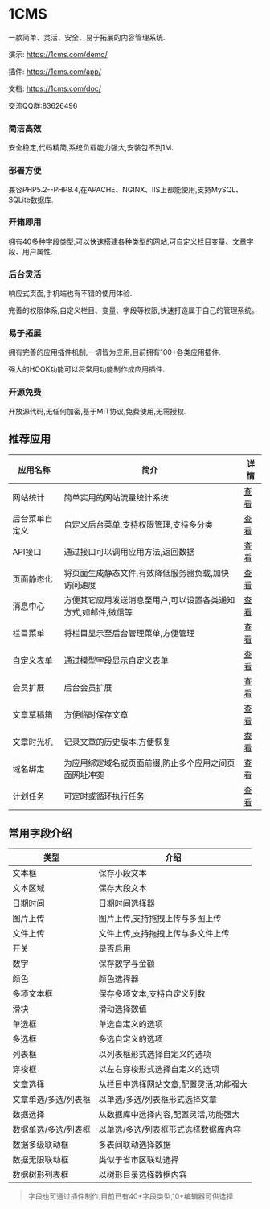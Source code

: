 
# 1CMS


一款简单、灵活、安全、易于拓展的内容管理系统.



演示:  <a href="https://1cms.com/demo/" target="_blank">https://1cms.com/demo/</a>

插件:  <a href="https://1cms.com/app/" target="_blank">https://1cms.com/app/</a>

文档:  <a href="https://1cms.com/doc/" target="_blank">https://1cms.com/doc/</a>


交流QQ群:83626496





### 简洁高效

安全稳定,代码精简,系统负载能力强大,安装包不到1M.

### 部署方便

兼容PHP5.2--PHP8.4,在APACHE、NGINX、IIS上都能使用,支持MySQL、SQLite数据库.

### 开箱即用

拥有40多种字段类型,可以快速搭建各种类型的网站,可自定义栏目变量、文章字段、用户属性.

### 后台灵活

响应式页面,手机端也有不错的使用体验.

完善的权限体系,自定义栏目、变量、字段等权限,快速打造属于自己的管理系统。

### 易于拓展

拥有完善的应用插件机制,一切皆为应用,目前拥有100+各类应用插件.

强大的HOOK功能可以将常用功能制作成应用插件.


### 开源免费

开放源代码,无任何加密,基于MIT协议,免费使用,无需授权.

## 推荐应用

| 应用名称  | 简介  | 详情 |
|---|---|---|
|网站统计|简单实用的网站流量统计系统 |[查看](https://1cms.com/app/tongji/ "查看")|
|后台菜单自定义|自定义后台菜单,支持权限管理,支持多分类 |[查看](https://1cms.com/app/adminmenu/ "查看")|
|API接口|通过接口可以调用应用方法,返回数据 |[查看](https://1cms.com/app/api/ "查看")|
|页面静态化|将页面生成静态文件,有效降低服务器负载,加快访问速度 |[查看](https://1cms.com/app/html/ "查看")|
|消息中心|方便其它应用发送消息至用户,可以设置各类通知方式,如邮件,微信等 |[查看](https://1cms.com/app/message/ "查看")|
|栏目菜单|将栏目显示至后台管理菜单,方便管理|[查看](https://1cms.com/app/channelmenu/ "查看")|
|自定义表单|通过模型字段显示自定义表单 |[查看](https://1cms.com/app/diyform/ "查看")|
|会员扩展|后台会员扩展 |[查看](https://1cms.com/app/user/ "查看")|
|文章草稿箱|方便临时保存文章 |[查看](https://1cms.com/app/articledrafts/ "查看")|
|文章时光机|记录文章的历史版本,方便恢复 |[查看](https://1cms.com/app/articlehistory/ "查看")|
|域名绑定|为应用绑定域名或页面前缀,防止多个应用之间页面网址冲突 |[查看](https://1cms.com/app/domainbind/ "查看")|
|计划任务|可定时或循环执行任务 |[查看](https://1cms.com/app/task/ "查看")|


## 常用字段介绍

| 类型  | 介绍 |
|---|---|
|文本框|保存小段文本|
|文本区域|保存大段文本|
|日期时间|日期时间选择器|
|图片上传|图片上传,支持拖拽上传与多图上传|
|文件上传|文件上传,支持拖拽上传与多文件上传|
|开关|是否启用|
|数字|保存数字与金额|
|颜色|颜色选择器|
|多项文本框|保存多项文本,支持自定义列数|
|滑块|滑动选择数值|
|单选框|单选自定义的选项|
|多选框|多选自定义的选项|
|列表框|以列表框形式选择自定义的选项|
|穿梭框|以左右穿梭形式选择自定义的选项|
|文章选择|从栏目中选择网站文章,配置灵活,功能强大|
|文章单选/多选/列表框|以单选/多选/列表框形式选择文章|
|数据选择|从数据库中选择内容,配置灵活,功能强大|
|数据单选/多选/列表框|以单选/多选/列表框形式选择数据库内容|
|数据多级联动框|多表间联动选择数据|
|数据无限联动框|类似于省市区联动选择|
|数据树形列表框|以树形目录选择数据内容|

> 字段也可通过插件制作,目前已有40+字段类型,10+编辑器可供选择



